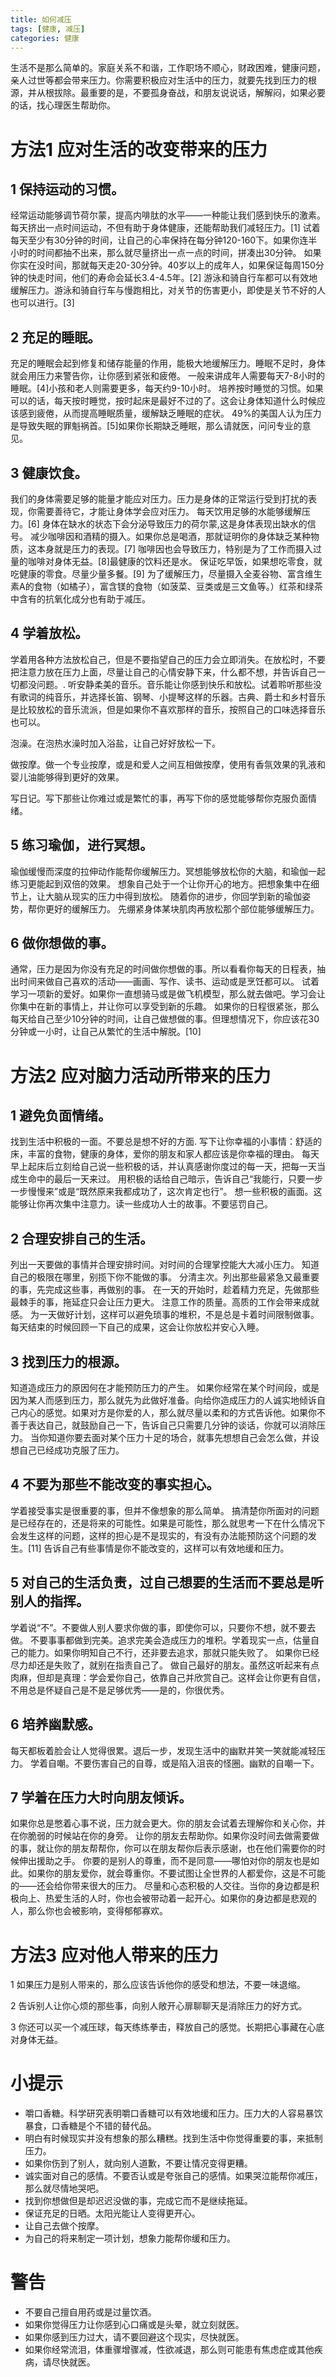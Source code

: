 ```yaml
---
title: 如何减压
tags: [健康, 减压]
categories: 健康
---
```



生活不是那么简单的。家庭关系不和谐，工作职场不顺心，财政困难，健康问题，亲人过世等都会带来压力。你需要积极应对生活中的压力，就要先找到压力的根源，并从根拔除。最重要的是，不要孤身奋战，和朋友说说话，解解闷，如果必要的话，找心理医生帮助你。

# 方法1 应对生活的改变带来的压力

## 1 保持运动的习惯。
经常运动能够调节荷尔蒙，提高内啡肽的水平——一种能让我们感到快乐的激素。每天挤出一点时间运动，不但有助于身体健康，还能帮助我们减轻压力。[1]
试着每天至少有30分钟的时间，让自己的心率保持在每分钟120-160下。如果你连半小时的时间都抽不出来，那么就尽量挤出一点一点的时间，拼凑出30分钟。
如果你实在没时间，那就每天走20-30分钟。40岁以上的成年人，如果保证每周150分钟的快走时间，他们的寿命会延长3.4-4.5年。[2]
游泳和骑自行车都可以有效地缓解压力。游泳和骑自行车与慢跑相比，对关节的伤害更小，即使是关节不好的人也可以进行。[3]

## 2 充足的睡眠。
充足的睡眠会起到修复和储存能量的作用，能极大地缓解压力。睡眠不足时，身体就会用压力来警告你，让你感到紧张和疲倦。
一般来讲成年人需要每天7-8小时的睡眠。[4]小孩和老人则需要更多，每天约9-10小时。
培养按时睡觉的习惯。如果可以的话，每天按时睡觉，按时起床是最好不过的了。这会让身体知道什么时候应该感到疲倦，从而提高睡眠质量，缓解缺乏睡眠的症状。
49%的美国人认为压力是导致失眠的罪魁祸首。[5]如果你长期缺乏睡眠，那么请就医，问问专业的意见。

## 3 健康饮食。
我们的身体需要足够的能量才能应对压力。压力是身体的正常运行受到打扰的表现，你需要善待它，才能让身体学会应对压力。
每天饮用足够的水能够缓解压力。[6] 身体在缺水的状态下会分泌导致压力的荷尔蒙,这是身体表现出缺水的信号。
减少咖啡因和酒精的摄入。如果你总是喝酒，那就证明你的身体缺乏某种物质，这本身就是压力的表现。[7] 咖啡因也会导致压力，特别是为了工作而摄入过量的咖啡对身体无益。[8]最健康的饮料还是水。
保证吃早饭，如果想吃零食，就吃健康的零食。尽量少量多餐。[9]
为了缓解压力，尽量摄入全麦谷物、富含维生素A的食物（如橘子），富含镁的食物（如菠菜、豆类或是三文鱼等。）红茶和绿茶中含有的抗氧化成分也有助于减压。

## 4 学着放松。
学着用各种方法放松自己，但是不要指望自己的压力会立即消失。在放松时，不要把注意力放在压力上面，尽量让自己的心情安静下来，什么都不想，并告诉自己一切都没问题。.
听安静柔美的音乐。音乐能让你感到快乐和放松。试着聆听那些没有歌词的纯音乐，并选择长笛、钢琴、小提琴这样的乐器。古典、爵士和乡村音乐是比较放松的音乐流派，但是如果你不喜欢那样的音乐，按照自己的口味选择音乐也可以。

泡澡。在泡热水澡时加入浴盐，让自己好好放松一下。

做按摩。做一个专业按摩，或是和爱人之间互相做按摩，使用有香氛效果的乳液和婴儿油能够得到更好的效果。

写日记。写下那些让你难过或是繁忙的事，再写下你的感觉能够帮你克服负面情绪。

## 5 练习瑜伽，进行冥想。
瑜伽缓慢而深度的拉伸动作能帮你缓解压力。冥想能够放松你的大脑，和瑜伽一起练习更能起到双倍的效果。
想象自己处于一个让你开心的地方。把想象集中在细节上，让大脑从现实的压力中得到放松。
随着你的进步，你回学到新的瑜伽姿势，帮你更好的缓解压力。
先绷紧身体某块肌肉再放松那个部位能够缓解压力。

## 6 做你想做的事。
通常，压力是因为你没有充足的时间做你想做的事。所以看看你每天的日程表，抽出时间来做自己喜欢的活动——画画、写作、读书、运动或是烹饪都可以。
试着学习一项新的爱好。如果你一直想骑马或是做飞机模型，那么就去做吧。学习会让你集中在新的事情上，并让你可以享受到新的乐趣。
如果你的日程很紧张，那么每天给自己至少10分钟的时间，让自己做想做的事。但理想情况下，你应该花30分钟或一小时，让自己从繁忙的生活中解脱。[10]


# 方法2 应对脑力活动所带来的压力

## 1 避免负面情绪。
找到生活中积极的一面。不要总是想不好的方面.
写下让你幸福的小事情：舒适的床，丰富的食物，健康的身体，爱你的朋友和家人都应该是你幸福的理由。
每天早上起床后立刻给自己说一些积极的话，并认真感谢你度过的每一天，把每一天当成生命中的最后一天来过。
用积极的话给自己暗示，告诉自己“我能行，只要一步一步慢慢来”或是“既然原来我都成功了，这次肯定也行”。
想一些积极的画面。这能够让你再次集中注意力。读一些成功人士的故事。不要惩罚自己。

## 2 合理安排自己的生活。
列出一天要做的事情并合理安排时间。对时间的合理掌控能大大减小压力。
知道自己的极限在哪里，别揽下你不能做的事。
分清主次。列出那些最紧急又最重要的事，先完成这些事，再做别的事。
在一天的开始时，趁着精力充足，先做那些最棘手的事，拖延症只会让压力更大。
注意工作的质量。高质的工作会带来成就感。
为一天做好计划，这样可以避免琐事的堆积，不是总是卡着时间限制做事。
每天结束的时候回顾一下自己的成果，这会让你放松并安心入睡。

## 3 找到压力的根源。
知道造成压力的原因何在才能预防压力的产生。
如果你经常在某个时间段，或是因为某人而感到压力，那么就先为此做好准备。向给你造成压力的人诚实地倾诉自己内心的感觉。如果对方是你爱的人，那么就尽量以柔和的方式告诉他。如果你不善于表达自己，就鼓励自己一下，告诉自己只需要几分钟的谈话，你就可以消除压力。
当你知道你要去面对某个压力十足的场合，就事先想想自己会怎么做，并设想自己已经成功克服了压力。

## 4 不要为那些不能改变的事实担心。
学着接受事实是很重要的事，但并不像想象的那么简单。
搞清楚你所面对的问题是已经存在的，还是将来的可能性。如果是可能性，那么就思考一下在什么情况下会发生这样的问题，这样的担心是不是现实的，有没有办法能预防这个问题的发生。[11]
告诉自己有些事情是你不能改变的，这样可以有效地缓和压力。

## 5 对自己的生活负责，过自己想要的生活而不要总是听别人的指挥。
学着说“不”。不要做人别人要求你做的事，即使你可以，只要你不想，就不要去做。
不要事事都做到完美。追求完美会造成压力的堆积。学着现实一点，估量自己的能力。如果你明知自己不行，还非要去追求，那就只能失败了。
如果你已经尽力却还是失败了，就别在指责自己了。
做自己最好的朋友。虽然这听起来有点肉麻，但却是真理：学会爱你自己，依靠自己并欣赏自己。这样会让你更有自信，不用总是怀疑自己是不是足够优秀——是的，你很优秀。

## 6 培养幽默感。
每天都板着脸会让人觉得很累。退后一步，发现生活中的幽默并笑一笑就能减轻压力。
学着自嘲。不要伤害自己的自尊，或是陷入沮丧的怪圈。幽默的自嘲一下。

## 7 学着在压力大时向朋友倾诉。
如果你总是憋着心事不说，压力就会更大。你的朋友会试着去理解你和关心你，并在你脆弱的时候站在你的身旁。
让你的朋友去帮助你。如果你没时间去做需要做的事，就让你的朋友帮帮你，你可以在朋友帮你后表示感谢，也在他们需要你的时候伸出援助之手。
你要的是别人的尊重，而不是同意——哪怕对你的朋友也是如此。如果你的朋友爱你，就会尊重你。不要试图让全世界的人都爱你，这是不可能的——还会给你带来很大的压力。
尽量和心态积极的人交往。当你的身边都是积极向上、热爱生活的人时，你也会被带动着一起开心。如果你的身边都是悲观的人，那么你也会被影响，变得郁郁寡欢。

# 方法3 应对他人带来的压力

1
如果压力是别人带来的，那么应该告诉他你的感受和想法，不要一味退缩。

2
告诉别人让你心烦的那些事，向别人敞开心扉聊聊天是消除压力的好方式。

3
你还可以买一个减压球，每天练练拳击，释放自己的感觉。长期把心事藏在心底对身体无益。

# 小提示
- 嚼口香糖。科学研究表明嚼口香糖可以有效地缓和压力。压力大的人容易暴饮暴食，口香糖是个不错的替代品。
- 明白有时候现实并没有想象的那么糟糕。找到生活中你觉得重要的事，来抵制压力。
- 如果你伤到了别人，就向别人道歉，不要让情况变得更糟。
- 诚实面对自己的感情。不要否认或是夸张自己的感情。如果哭泣能帮你减压，那么就尽情地哭吧。
- 找到你想做但是却迟迟没做的事，完成它而不是继续拖延。
- 保证充足的日晒。太阳光能让人变得更开心。
- 让自己去做个按摩。
- 为自己的将来制定一项计划，想象力能帮你缓和压力。

# 警告
- 不要自己擅自用药或是过量饮酒。
- 如果你觉得压力让你感到心口痛或是头晕，就立刻就医。
- 如果你感到压力过大，请不要回避这个现实，尽快就医。
- 如果你经常流泪，体重骤增骤减，性欲减退，那么则可能患有焦虑症或其他疾病，请尽快就医。